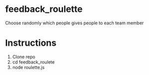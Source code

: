 # feedback_roulette
Choose randomly which people gives people to each team member

# Instructions
1. Clone repo
2. cd feedback_roulete
3. node roulette.js
